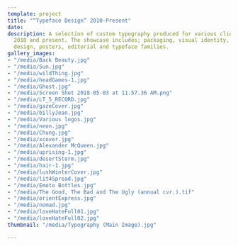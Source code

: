 ```yaml
---
template: project
title: "“Typeface Design” 2010-Present"
date: 
description: A selection of custom typography produced for various clients between
  2010 and present. The showcase includes; packaging, visual identity, book cover
  design, posters, editorial and typeface families.
gallery_images:
- "/media/Back Beauty.jpg"
- "/media/Sun.jpg"
- "/media/wildThing.jpg"
- "/media/headGames-1.jpg"
- "/media/Ghost.jpg"
- "/media/Screen Shot 2018-05-03 at 11.57.36 AM.png"
- "/media/LT_5_RECORD.jpg"
- "/media/gazeCover.jpg"
- "/media/billyJean.jpg"
- "/media/Various logos.jpg"
- "/media/neon.jpg"
- "/media/Chung.jpg"
- "/media/xcover.jpg"
- "/media/Alexander McQueen.jpg"
- "/media/uprising-1.jpg"
- "/media/desertStorm.jpg"
- "/media/hair-1.jpg"
- "/media/lushWinterCover.jpg"
- "/media/lit4Spread.jpg"
- "/media/Emoto Bottles.jpg"
- "/media/The Good, The Bad and The Ugly (annual cvr.).tif"
- "/media/orientExpress.jpg"
- "/media/nomad.jpg"
- "/media/loveHateFull01.jpg"
- "/media/loveHateFull02.jpg"
thumbnail: "/media/Typography (Main Image).jpg"

---
```

